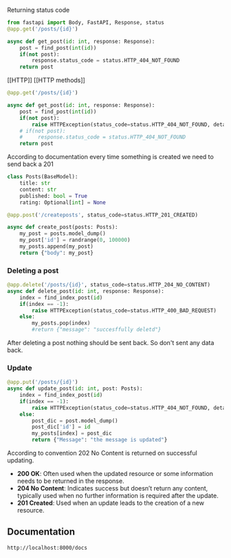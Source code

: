 Returning status code
```python
from fastapi import Body, FastAPI, Response, status
@app.get('/posts/{id}')

async def get_post(id: int, response: Response):
    post = find_post(int(id))
    if(not post):
        response.status_code = status.HTTP_404_NOT_FOUND
    return post
```

[[HTTP]] [[HTTP methods]]
 ```python
 @app.get('/posts/{id}')

async def get_post(id: int, response: Response):
    post = find_post(int(id))
    if(not post):
        raise HTTPException(status_code=status.HTTP_404_NOT_FOUND, detail=f"post with {id} not found")
    # if(not post):
    #     response.status_code = status.HTTP_404_NOT_FOUND
    return post
```

According to documentation every time something is created we need to send back a 201 

```python
class Posts(BaseModel):
    title: str
    content: str
    published: bool = True
    rating: Optional[int] = None

@app.post('/createposts', status_code=status.HTTP_201_CREATED)

async def create_post(posts: Posts):
    my_post = posts.model_dump()
    my_post['id'] = randrange(0, 100000)
    my_posts.append(my_post)
    return {"body": my_post}
```

### Deleting a post
```python
@app.delete('/posts/{id}', status_code=status.HTTP_204_NO_CONTENT)
async def delete_post(id: int, response: Response):
    index = find_index_post(id)
    if(index == -1):
        raise HTTPException(status_code=status.HTTP_400_BAD_REQUEST)
    else:
        my_posts.pop(index)
        #return {"message": "succesffully deletd"}
```
After deleting a post nothing should be sent back. So don't sent any data back.

### Update
```python
@app.put('/posts/{id}')
async def update_post(id: int, post: Posts):
    index = find_index_post(id)
    if(index == -1):
        raise HTTPException(status_code=status.HTTP_404_NOT_FOUND, detail=f"The said id {id} doesn't exist")
    else:
        post_dic = post.model_dump()
        post_dic['id'] = id
        my_posts[index] = post_dic
        return {"Message": "the message is updated"}

```
According to convention 202 No Content is returned on successful updating.
- **200 OK**: Often used when the updated resource or some information needs to be returned in the response.
- **204 No Content**: Indicates success but doesn’t return any content, typically used when no further information is required after the update.
- **201 Created**: Used when an update leads to the creation of a new resource.

## Documentation

```http
http://localhost:8000/docs
```
